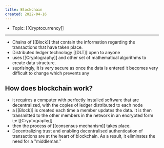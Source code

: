 ```yaml
---
title: Blockchain
created: 2022-04-16
---
```


- Topic: [[Cryptocurrency]]

***

-   Chains of [[Block]] that contain the information regarding the transactions that have taken place.
-   Distributed ledger technology [[DLT]] open to anyone
-   uses [[Cryptography]] and other set of mathematical algorithms to create data structure.
-   suprisingly, it is very secure as once the data is entered it becomes very difficult to change which prevents any 

## How does blockchain work?
- it requires a computer with perfectly installed software that are decentralized, with the copies of ledger distributed to each node 
- a [[Block]] is created each time a member updates the data. It is then transmitted to the other members in the network in an encrypted form i;e [[Cryptography]]
- then the process of [[consensus mechanism]] takes place.
- Decentralizing trust and enabling decentralised authentication of transactions are at the heart of blockchain. As a result, it eliminates the need for a "middleman." 
